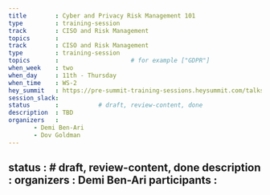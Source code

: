 ```yaml
---
title        : Cyber and Privacy Risk Management 101
type         : training-session
track        : CISO and Risk Management
topics       : 
track        : CISO and Risk Management
type         : training-session
topics       :                    # for example ["GDPR"]
when_week    : two
when_day     : 11th - Thursday
when_time    : WS-2
hey_summit   : https://pre-summit-training-sessions.heysummit.com/talks/cyber-and-privacy-risk-management-101/
session_slack:
status       :           # draft, review-content, done
description  : TBD
organizers   : 
       - Demi Ben-Ari 
       - Dov Goldman
---
```

status       :            # draft, review-content, done
description  :
organizers   : Demi Ben-Ari
participants :
---


<!--(add intro)

## WHY

(...)

## What

(...)

## Outcomes

(...)

## References

(...)


## Previous-->
